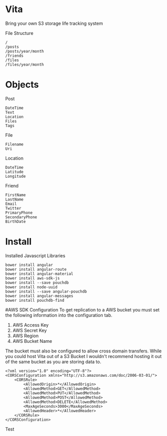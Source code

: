 # Vita
Bring your own S3 storage life tracking system


File Structure

    /
    /posts
    /posts/year/month
    /friends
    /files
    /files/year/month

# Objects
Post

    DateTime
    Text
    Location
    Files
    Tags


File

    Filename
    Uri



Location
    
    DateTime
    Latitude
    Longitude
    
    
Friend
    
    FirstName
    LastName
    Email
    Twitter
    PrimaryPhone
    SecondaryPhone    
    BirthDate
    



# Install
Installed Javascript Libraries

    bower install angular
    bower install angular-route
    bower install angular-material
    bower install aws-sdk-js
    bower install --save pouchdb
    bower install node-uuid
    bower install --save angular-pouchdb
    bower install angular-messages
    bower install pouchdb-find


#AWS SDK Configuration
To get replication to a AWS bucket you must set the following information into the configuration tab.

1. AWS Access Key
1. AWS Secret Key
1. AWS Region
1. AWS Bucket Name

The bucket must also be configured to allow cross domain transfers.  While you could host Vita out of a S3 Bucket I wouldn't recommend hosting it out of the same bucket as you are storing data to.

    <?xml version="1.0" encoding="UTF-8"?>
    <CORSConfiguration xmlns="http://s3.amazonaws.com/doc/2006-03-01/">
        <CORSRule>
            <AllowedOrigin>*</AllowedOrigin>
            <AllowedMethod>GET</AllowedMethod>
            <AllowedMethod>PUT</AllowedMethod>
            <AllowedMethod>POST</AllowedMethod>
            <AllowedMethod>DELETE</AllowedMethod>
            <MaxAgeSeconds>3000</MaxAgeSeconds>
            <AllowedHeader>*</AllowedHeader>
        </CORSRule>
    </CORSConfiguration>

Test

